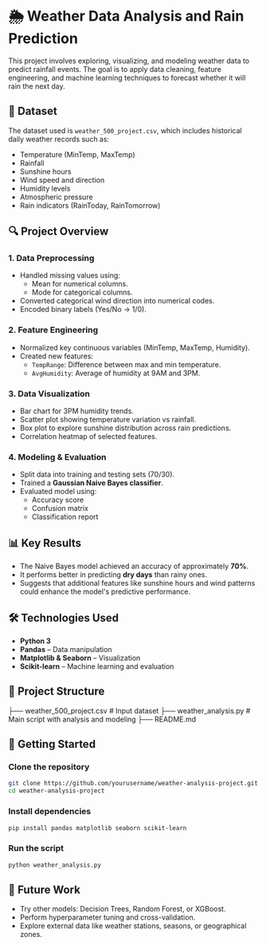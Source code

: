# 🌦️ Weather Data Analysis and Rain Prediction

This project involves exploring, visualizing, and modeling weather data to predict rainfall events. The goal is to apply data cleaning, feature engineering, and machine learning techniques to forecast whether it will rain the next day.

## 📁 Dataset

The dataset used is `weather_500_project.csv`, which includes historical daily weather records such as:

- Temperature (MinTemp, MaxTemp)
- Rainfall
- Sunshine hours
- Wind speed and direction
- Humidity levels
- Atmospheric pressure
- Rain indicators (RainToday, RainTomorrow)

## 🔍 Project Overview

### 1. **Data Preprocessing**

- Handled missing values using:
  - Mean for numerical columns.
  - Mode for categorical columns.
- Converted categorical wind direction into numerical codes.
- Encoded binary labels (Yes/No → 1/0).

### 2. **Feature Engineering**

- Normalized key continuous variables (MinTemp, MaxTemp, Humidity).
- Created new features:
  - `TempRange`: Difference between max and min temperature.
  - `AvgHumidity`: Average of humidity at 9AM and 3PM.

### 3. **Data Visualization**

- Bar chart for 3PM humidity trends.
- Scatter plot showing temperature variation vs rainfall.
- Box plot to explore sunshine distribution across rain predictions.
- Correlation heatmap of selected features.

### 4. **Modeling & Evaluation**

- Split data into training and testing sets (70/30).
- Trained a **Gaussian Naive Bayes classifier**.
- Evaluated model using:
  - Accuracy score
  - Confusion matrix
  - Classification report

## 📊 Key Results

- The Naive Bayes model achieved an accuracy of approximately **70%**.
- It performs better in predicting **dry days** than rainy ones.
- Suggests that additional features like sunshine hours and wind patterns could enhance the model's predictive performance.

## 🛠️ Technologies Used

- **Python 3**
- **Pandas** – Data manipulation
- **Matplotlib & Seaborn** – Visualization
- **Scikit-learn** – Machine learning and evaluation

## 📂 Project Structure

├── weather_500_project.csv # Input dataset
├── weather_analysis.py # Main script with analysis and modeling
├── README.md

## 🚀 Getting Started

### Clone the repository

```bash
git clone https://github.com/yourusername/weather-analysis-project.git
cd weather-analysis-project
```

### Install dependencies

```bash
pip install pandas matplotlib seaborn scikit-learn
```

### Run the script

```bash
python weather_analysis.py
```

## 📌 Future Work

- Try other models: Decision Trees, Random Forest, or XGBoost.
- Perform hyperparameter tuning and cross-validation.
- Explore external data like weather stations, seasons, or geographical zones.
